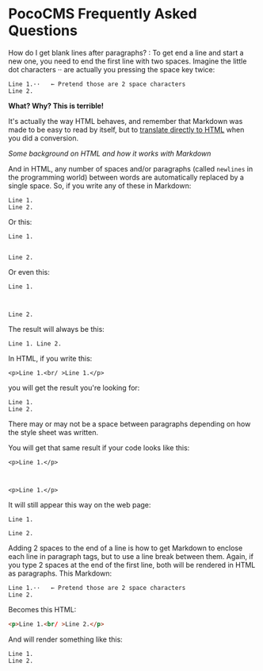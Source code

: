 # PocoCMS Frequently Asked Questions

How do I get blank lines after paragraphs? 
: To get end a line and start a new one, you need
to end the first line with two spaces. Imagine the
little dot characters ·· are actually you pressing
the space key twice:

```
Line 1.··   ← Pretend those are 2 space characters
Line 2.
```

**What? Why? This is terrible!**

It's actually the way HTML behaves, and remember that
Markdown was made to be easy to read by itself, but
to [translate directly to HTML](https://daringfireball.net/projects/markdown/) when you did a conversion.

*Some background on HTML and how it works with Markdown*

And in HTML, any number of spaces and/or paragraphs (called `newlines` in the programming world) between words are automatically
replaced by a single space. So, if you write any of these
in Markdown:


```
Line 1.
Line 2.
```

Or this:

```
Line 1.


Line 2.
```

Or even this:

```
Line 1.



Line 2.
```

The result will always be this:

```
Line 1. Line 2.
```

In HTML, if you write this:

```
<p>Line 1.<br/ >Line 1.</p>
``` 

you will get the result you're looking for:

```
Line 1. 
Line 2.
```

There may or may not be a space between paragraphs
depending on how the style sheet was written.

You will get that same result if your code looks like this:

```
<p>Line 1.</p>



<p>Line 1.</p>
``` 

It will still appear this way on the web page:

```
Line 1. 

Line 2.
```

Adding 2 spaces to the end of a line is how to get Markdown
to enclose each line in paragraph tags, but to use a line break between them. Again, if
you type 2 spaces at the end of the first line, 
both will be rendered in HTML as paragraphs. 
This Markdown:

```
Line 1.··   ← Pretend those are 2 space characters
Line 2.
```

Becomes this HTML:

```html
<p>Line 1.<br/ >Line 2.</p>
``` 

And will render something like this:


```
Line 1. 
Line 2.
```
